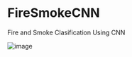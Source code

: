 # FireSmokeCNN
Fire and Smoke Clasification Using CNN

![image](https://user-images.githubusercontent.com/75435209/116507590-b7d57c80-a8e9-11eb-9bf3-612c17f4b5a6.png)

